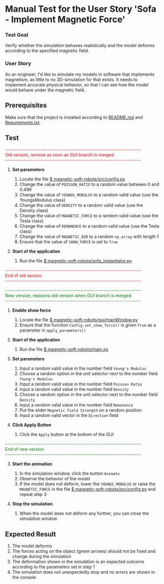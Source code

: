 # Manual Test for the User Story 'Sofa - Implement Magnetic Force'

### Test Goal
Verify whether the simulation behaves realistically and the model deforms according to the specified magnetic field.

### User Story
As an engineer, I'd like to simulate my models in software that implements magnetism, as little to no 3D-simulation for that exists. It needs to implement accurate physical behavior, so that I can see how the model would behave under the magnetic field.

## Prerequisites
Make sure that the project is installed according to [README.md]() and [Requirements.txt]().

## Test
<span style='color:red'> ---------------------------------------------------------------------\
<span style='color:red'> Old version, remove as soon as GUI branch is merged\
<span style='color:red'> ---------------------------------------------------------------------

1. **Set parameters**
    1. Locate the file [$ magnetic-soft-robots/src/config.py](../../src/config.py)
    2. Change the value of `POISSON_RATIO` to a random value between 0 and 0.499
    3. Change the value of `YOUNGS_MODULUS` to a random valid value (use the YoungsModulus class)
    4. Change the value of `DENSITY` to a random valid value (use the Density class)
    5. Change the value of `MAGNETIC_FORCE` to a random valid value (use the Tesla class)
    6. Change the value of `REMANENCE` to a random valid value (use the Tesla class)
    7. Change the value of `MAGNETIC_DIR` to a random `np.array` with length 1
    8. Ensure that the value of `SHOW_FORCE` is set to `True`

2. **Start of the application**
    1. Run the file [$ magnetic-soft-robots/sofa_instantiator.py](../../sofa_instantiator.py)

<span style='color:red'> ---------------------------------------------------------------------\
<span style='color:red'> End of old version\
<span style='color:red'> ---------------------------------------------------------------------

<span style='color:green'> ---------------------------------------------------------------------\
<span style='color:green'> New version, replaces old version when GUI branch is merged\
<span style='color:green'> ---------------------------------------------------------------------

1. **Enable show force**
    1. Locate the file [$ magnetic-soft-robots/gui/mainWindow.py](../../gui/mainWindow.py)
    2. Ensure that the function `Config.set_show_force()` is given `True` as a parameter in `apply_parameters()`

2. **Start of the application**
    1. Run the file [$ magnetic-soft-robots/main.py](../../main.py)

3. **Set parameters**
    1. Input a random valid value in the number field `Young's Modulus`
    2. Choose a random option in the unit selector next to the number field `Young's Modulus`
    3. Input a random valid value in the number field `Poisson Ratio`
    4. Input a random valid value in the number field `Density`
    5. Choose a random option in the unit selector next to the number field `Density`
    6. Input a random valid value in the number field `Remanence`
    7. Put the slider `Magnetic Field Strength` on a random position
    8. Input a random valid vector in the `Direction` field 

4. **Click Apply Button**
    1. Click the `Apply` button at the bottom of the GUI

<span style='color:green'> ---------------------------------------------------------------------\
<span style='color:green'> End of new version\
<span style='color:green'> ---------------------------------------------------------------------

3. **Start the animation**
    1. In the simulation window, click the button `Animate`
    2. Observe the behavior of the model
    3. If the model does not deform, lower the `YOUNGS_MODULUS` or raise the `MAGNETIC_FORCE` in the file [$ magnetic-soft-robots/src/config.py](../../src/config.py) and repeat step 3

4. **Stop the simulation**
    1. When the model does not deform any further, you can close the simulation window

## Expected Result

1. The model deforms
2. The forces acting on the object (green arrows) should not be fixed and change during the simulation
3. The deformation shown in the simulation is an expected outcome according to the parameters set in step 1
4. The simulation does not unexpectedly stop and no errors are shown in the console
